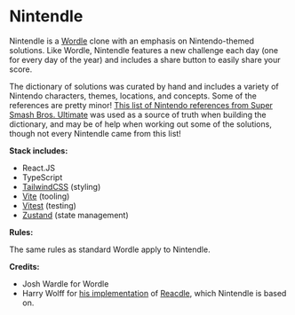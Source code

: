 # Nintendle

<p>Nintendle is a <a href='https://www.nytimes.com/games/wordle/index.html' target='_blank'>Wordle</a> clone with an emphasis on Nintendo-themed solutions. Like Wordle, Nintendle features a new challenge each day (one for every day of the year) and includes a share button to easily share your score.</p>

<p>The dictionary of solutions was curated by hand and includes a variety of Nintendo characters, themes, locations, and concepts. Some of the references are pretty minor! <a href='https://www.ssbwiki.com/List_of_spirits_(complete_list)' target='_blank'>This list of Nintendo references from Super Smash Bros. Ultimate</a> was used as a source of truth when building the dictionary, and may be of help when working out some of the solutions, though not every Nintendle came from this list!</p>

<p><strong>Stack includes:</strong></p>
<ul>
  <li>React.JS</li>
  <li>TypeScript</li>
  <li><a href="https://tailwindcss.com/" target="_blank">TailwindCSS</a> (styling)</li>
  <li><a href="https://vitejs.dev/" target="_blank">Vite</a> (tooling)</li>
  <li><a href="https://vitest.dev/" target="_blank">Vitest</a> (testing)</li>
  <li><a href="https://tailwindcss.com/" target="_blank">Zustand</a> (state management)</li>
</ul>

<p><strong>Rules:</strong></p>
<p>The same rules as standard Wordle apply to Nintendle.</p>

<p><strong>Credits:</strong></p>
<ul>
  <li>Josh Wardle for Wordle</li>
  <li>Harry Wolff for <a href='https://github.com/hswolff/reacdle' target='_blank'>his implementation</a> of <a href='https://hswolff.github.io/reacdle/' target='_blank'>Reacdle</a>, which Nintendle is based on.</li>
</ul>
